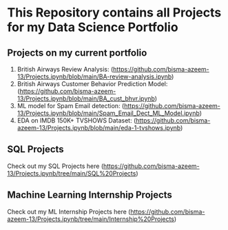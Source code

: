 # This Repository contains all Projects for my Data Science Portfolio
## Projects on my current portfolio
1. British Airways Review Analysis:
(https://github.com/bisma-azeem-13/Projects.ipynb/blob/main/BA-review-analysis.ipynb)
2. British Airways Customer Behavior Prediction Model:(https://github.com/bisma-azeem-13/Projects.ipynb/blob/main/BA_cust_bhvr.ipynb)    
3. ML model for Spam Email detection:
(https://github.com/bisma-azeem-13/Projects.ipynb/blob/main/Spam_Email_Dect_ML_Model.ipynb)
4. EDA on IMDB 150K+ TVSHOWS Dataset:
(https://github.com/bisma-azeem-13/Projects.ipynb/blob/main/eda-1-tvshows.ipynb)



## SQL Projects
Check out my SQL Projects here (https://github.com/bisma-azeem-13/Projects.ipynb/tree/main/SQL%20Projects)

## Machine Learning Internship Projects
Check out my ML Internship Projects here (https://github.com/bisma-azeem-13/Projects.ipynb/tree/main/Internship%20Projects)

